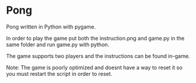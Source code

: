 # Pong
Pong written in Python with pygame.

In order to play the game put both the instruction.png and game.py in the same folder and run game.py with python.

The game supports two players and the instructions can be found in-game.

Note: The game is poorly optimized and doesnt have a way to reset it so you must restart the script in order to reset.
